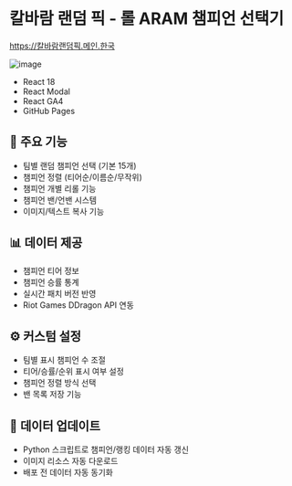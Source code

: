 # 칼바람 랜덤 픽 - 롤 ARAM 챔피언 선택기

https://칼바람랜덤픽.메인.한국

![image](https://github.com/c99-dev/c99-dev.github.io/assets/87958906/86f59540-aaa2-4a8c-8b7b-064128e75ce8)

- React 18
- React Modal
- React GA4
- GitHub Pages

## 🎲 주요 기능

- 팀별 랜덤 챔피언 선택 (기본 15개)
- 챔피언 정렬 (티어순/이름순/무작위)
- 챔피언 개별 리롤 기능
- 챔피언 밴/언밴 시스템
- 이미지/텍스트 복사 기능

## 📊 데이터 제공

- 챔피언 티어 정보
- 챔피언 승률 통계
- 실시간 패치 버전 반영
- Riot Games DDragon API 연동

## ⚙️ 커스텀 설정

- 팀별 표시 챔피언 수 조절
- 티어/승률/순위 표시 여부 설정
- 챔피언 정렬 방식 선택
- 밴 목록 저장 기능

## 🔄 데이터 업데이트

- Python 스크립트로 챔피언/랭킹 데이터 자동 갱신
- 이미지 리소스 자동 다운로드
- 배포 전 데이터 자동 동기화
